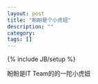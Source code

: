 ```yaml
---
layout: post
title: "盼盼是个小虎妞"
description: ""
category: 
tags: []
---
```

{% include JB/setup %}

<p>盼盼是IT Team的的一陀小虎妞</p>
